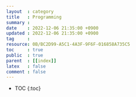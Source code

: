 ```yaml
---
layout  : category
title   : Programming
summary : 
date    : 2022-12-06 21:35:00 +0900
updated : 2022-12-06 21:35:00 +0900
tag     : 
resource: 0B/BC2D99-A5C1-4A3F-9F6F-016858A735C5
toc     : true
public  : true
parent  : [[index]]
latex   : false
comment : false
---
```

* TOC
{:toc}